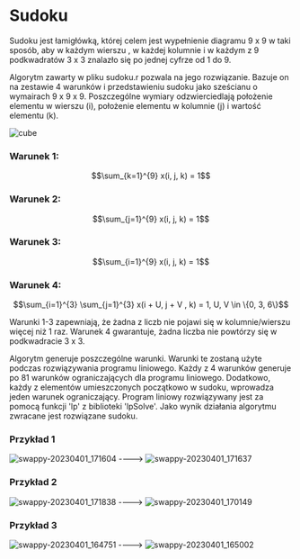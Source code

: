 # Sudoku

Sudoku jest łamigłówką, której celem jest wypełnienie diagramu 9 x 9 w taki sposób, aby w każdym wierszu , w każdej kolumnie i w każdym z 9 podkwadratów 3 x 3 znalazło się po jednej cyfrze od 1 do 9. 

Algorytm zawarty w pliku sudoku.r pozwala na jego rozwiązanie. Bazuje on na zestawie 4 warunków i przedstawieniu sudoku jako sześcianu o wymairach 9 x 9 x 9. Poszczególne wymiary odzwierciedlają położenie elementu w wierszu (i), położenie elementu w kolumnie (j) i wartość elementu (k). 

   ![cube](https://user-images.githubusercontent.com/94802710/229210398-68160023-6abe-4e10-b4bf-a8de651549b0.png)

### Warunek 1:
$$\sum_{k=1}^{9} x(i, j, k) = 1$$

### Warunek 2:
$$\sum_{j=1}^{9} x(i, j, k) = 1$$

### Warunek 3:
$$\sum_{i=1}^{9} x(i, j, k) = 1$$

### Warunek 4:
$$\sum_{i=1}^{3} \sum_{j=1}^{3} x(i + U, j + V , k) = 1, U, V \in \{0, 3, 6\}$$

Warunki 1-3 zapewniają, że żadna z liczb nie pojawi się w kolumnie/wierszu więcej niż 1 raz. Warunek 4 gwarantuje, żadna liczba nie powtórzy się w podkwadracie 3 x 3.

Algorytm generuje poszczególne warunki. Warunki te zostaną użyte podczas rozwiązywania programu liniowego. Każdy z 4 warunków generuje po 81 warunków ograniczających dla programu liniowego. Dodatkowo, każdy z elementów umieszczonych początkowo w sudoku, wprowadza jeden warunek ograniczający. Program liniowy rozwiązywany jest za pomocą funkcji 'lp' z biblioteki 'lpSolve'. Jako wynik działania algorytmu zwracane jest rozwiązane sudoku.

### Przykład 1
![swappy-20230401_171604](https://user-images.githubusercontent.com/94802710/229297781-4e0941a7-c3ce-4cf8-a1a9-2cadf70f8a50.png) ---->
![swappy-20230401_171637](https://user-images.githubusercontent.com/94802710/229297823-973fc409-80a3-4aa1-8d75-656320781d40.png)

### Przykład 2
![swappy-20230401_171838](https://user-images.githubusercontent.com/94802710/229297933-a01c2279-86aa-47d9-9d90-cc3b85334a3d.png) ---->
![swappy-20230401_170149](https://user-images.githubusercontent.com/94802710/229297001-80ceafa9-87ad-45a4-abbb-21c60674e583.png)

### Przykład 3
![swappy-20230401_164751](https://user-images.githubusercontent.com/94802710/229296295-db076d91-7415-48a0-ab1b-f72bf8db4bf3.png) ---->
![swappy-20230401_165002](https://user-images.githubusercontent.com/94802710/229296320-ed429074-c554-4fd0-aff0-33105bc51e59.png)
